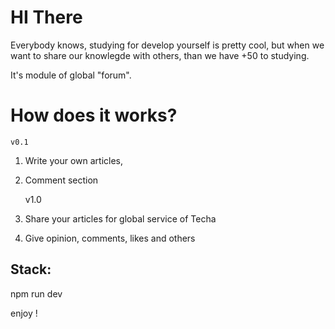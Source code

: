 # HI There

Everybody knows, studying for develop yourself is pretty cool, but when we want to share our knowlegde with others,
than we have +50 to studying.

It's module of global "forum".

# How does it works?

    v0.1
1. Write your own articles,
2. Comment section

    v1.0
1. Share your articles for global service of Techa
2. Give opinion, comments, likes and others

## Stack:
npm run dev 

enjoy !